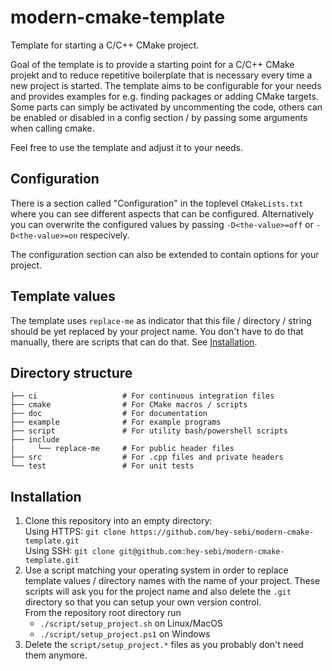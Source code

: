 # modern-cmake-template
Template for starting a C/C++ CMake project.

Goal of the template is to provide a starting point for a C/C++ CMake projekt and to
reduce repetitive boilerplate that is necessary every time a new project is started. The
template aims to be configurable for your needs and provides examples for e.g. finding
packages or adding CMake targets. Some parts can simply be activated by uncommenting the
code, others can be enabled or disabled in a config section / by passing some arguments
when calling cmake.

Feel free to use the template and adjust it to your needs.

## Configuration

There is a section called "Configuration" in the toplevel `CMakeLists.txt` where you can
see different aspects that can be configured. Alternatively you can overwrite the configured
values by passing `-D<the-value>=off` or `-D<the-value>=on` respecively.

The configuration section can also be extended to contain options for your project.

## Template values

The template uses `replace-me` as indicator that this file / directory / string should be
yet replaced by your project name. You don't have to do that manually, there are scripts
that can do that. See [Installation](#installation).

## Directory structure

```
├── ci                   # For continuous integration files
├── cmake                # For CMake macros / scripts
├── doc                  # For documentation
├── example              # For example programs
├── script               # For utility bash/powershell scripts
├── include
|     └── replace-me     # For public header files
├── src                  # For .cpp files and private headers
└── test                 # For unit tests
```

## Installation

1. Clone this repository into an empty directory:<br>
   Using HTTPS: ``git clone https://github.com/hey-sebi/modern-cmake-template.git``<br>
   Using SSH: ``git clone git@github.com:hey-sebi/modern-cmake-template.git``
2. Use a script matching your operating system in order to replace template values /
   directory names with the name of your project. These scripts will ask you for the
   project name and also delete the `.git` directory so that you can setup your own
   version control.<br>
   From the repository root directory run<br>
   * `./script/setup_project.sh` on Linux/MacOS
   * `./script/setup_project.ps1` on Windows
3. Delete the `script/setup_project.*` files as you probably don't need them anymore.

